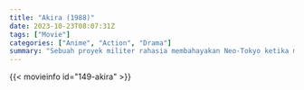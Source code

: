 ```yaml
---
title: "Akira (1988)"
date: 2023-10-23T08:07:31Z
tags: ["Movie"]
categories: ["Anime", "Action", "Drama"]
summary: "Sebuah proyek militer rahasia membahayakan Neo-Tokyo ketika mengubah anggota geng pengendara motor menjadi psikopat psikis yang mengamuk yang hanya bisa dihentikan oleh seorang remaja, geng teman pengendara motornya, dan sekelompok paranormal."
---
```



  <mux-player stream-type="on-demand"
  src="https://kp3d-my.sharepoint.com/personal/ryoo_kp3d_onmicrosoft_com/_layouts/15/download.aspx?share=Ebl90rrLxjJDljaUWh3DLVMBRg15tj2Xluq6F-DVtB_2Vg" prefer-playback="mse" controls>
 
  </mux-player>
  

{{< movieinfo id="149-akira" >}}

  <script src="https://cdn.jsdelivr.net/npm/@mux/mux-player"></script>
  
   <script type="application/ld+json">
 {
  "@context": "https://schema.org/",
  "@type": "VideoObject",
  "name": "Akira (1988)",
  "contentUrl": "https://stream.mux.com/fX01MN9Q9VGCanSM00qACaUnMvj1NR02G9xpBgfNizf8Hs.m3u8",
  "thumbnailUrl": "https://www.themoviedb.org/t/p/original/rdptXAex2UlYZFoKTu04e7x3JL8.jpg?width=314&fit_mode=preserve&time=25",
  "uploadDate": "2023-10-23T08:07:31Z",
}

</script>